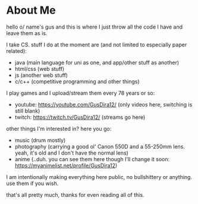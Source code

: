 # About Me
hello o/ name's gus and this is where I just throw all the code I have and leave them as is.

I take CS. stuff I do at the moment are (and not limited to especially paper related):
- java (main language for uni as one, and app/other stuff as another)
- html/css (web stuff)
- js (another web stuff)
- c/c++ (competitive programming and other things)

I play games and I upload/stream them every 78 years or so:
- youtube: https://youtube.com/GusDira12/ (only videos here, switching is still blank)
- twitch: https://twitch.tv/GusDira12/ (streams go here)

other things I'm interested in? here you go:
- music (drum mostly)
- photography (carrying a good ol' Canon 550D and a 55-250mm lens. yeah, it's old and I don't have the normal lens)
- anime (..duh. you can see them here though I'll change it soon: https://myanimelist.net/profile/GusDira12)

I am intentionally making everything here public, no bullshittery or anything. use them if you wish.

that's all pretty much, thanks for even reading all of this.
